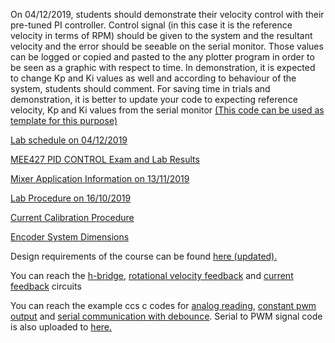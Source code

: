 On 04/12/2019, students should demonstrate their velocity control with their pre-tuned PI controller. Control signal (in this case it is the reference velocity in terms of RPM) should be given to the system and the resultant velocity and the error should be seeable on the serial monitor. Those values can be logged or copied and pasted to the any plotter program in order to be seen as a graphic with respect to time. In demonstration, it is expected to change Kp and Ki values as well and according to behaviour of the system, students should comment. For saving time in trials and demonstration, it is better to update your code to expecting reference velocity, Kp and Ki values from the serial monitor [(This code can be used as template for this purpose)](https://github.com/mee427/ccs-c-codes/blob/master/ReadStringToPwm.c)

[Lab schedule on 04/12/2019](https://github.com/mee427/mee427.github.io/blob/master/20191204.pdf)

[MEE427 PID CONTROL Exam and Lab Results](https://github.com/mee427/mee427.github.io/blob/master/pid_scores_1.pdf)

[Mixer Application Information on 13/11/2019](https://github.com/mee427/mee427.github.io/blob/master/Mixer%20Application.pdf)

[Lab Procedure on 16/10/2019](https://github.com/mee427/mee427.github.io/blob/master/PID_Lab_Procedure.pdf)

[Current Calibration Procedure](https://github.com/mee427/mee427.github.io/blob/master/MEE427_Current_Calib.pdf)

[Encoder System Dimensions](https://github.com/mee427/mee427.github.io/blob/master/Encoder%20Holder.pdf)


Design requirements of the course can be found [here (updated).](https://github.com/mee427/mee427.github.io/blob/master/Requirements.pdf)

You can reach the [h-bridge](https://github.com/mee427/circuits/blob/master/H_bridge.PNG), [rotational velocity feedback](https://github.com/mee427/circuits/blob/master/Rotational%20Velocity%20Feedback.PNG) and [current feedback](https://github.com/mee427/circuits/blob/master/Current%20Feedback.PNG) circuits

You can reach the example ccs c codes for [analog reading](https://github.com/mee427/ccs-c-codes/blob/master/AnalogRead.c), [constant pwm output](https://github.com/mee427/ccs-c-codes/blob/master/ConstantPwmOut.c) and [serial communication with debounce](https://github.com/mee427/ccs-c-codes/blob/master/SerialDebounce.c). Serial to PWM signal code is also uploaded to [here.](https://github.com/mee427/ccs-c-codes/blob/master/ReadStringToPwm.c)
